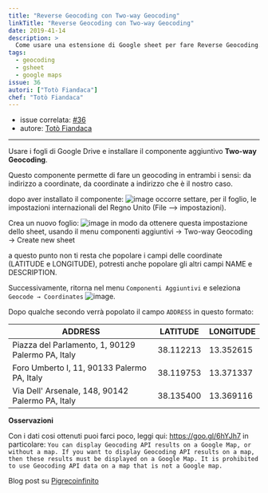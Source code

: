 ```yaml
---
title: "Reverse Geocoding con Two-way Geocoding"
linkTitle: "Reverse Geocoding con Two-way Geocoding"
date: 2019-41-14
description: >
  Come usare una estensione di Google sheet per fare Reverse Geocoding.
tags:
  - geocoding
  - gsheet
  - google maps
issue: 36
autori: ["Totò Fiandaca"]
chef: "Totò Fiandaca"
---
```



- issue correlata: [#36](https://github.com/opendatasicilia/tansignari/issues/36)
- autore: [Totò Fiandaca](https://twitter.com/totofiandaca?lang=it)

---

Usare i fogli di Google Drive e installare il componente aggiuntivo **Two-way Geocoding**.

Questo componente permette di fare un geocoding in entrambi i sensi: da indirizzo a coordinate, da coordinate a indirizzo che è il nostro caso.

dopo aver installato il componente:
![image](https://user-images.githubusercontent.com/7631137/54376996-90c57d80-4684-11e9-83b8-4c289efda745.png)
occorre settare, per il foglio, le impostazioni internazionali del Regno Unito (File –> impostazioni).

Crea un nuovo foglio:
![image](https://user-images.githubusercontent.com/7631137/54377229-09c4d500-4685-11e9-8a09-838056f80b8a.png)
in modo da ottenere questa impostazione dello sheet, usando il menu componenti aggiuntivi → Two-way Geocoding → Create new sheet

a questo punto non ti resta che popolare i campi delle coordinate (LATITUDE e LONGITUDE), potresti anche popolare gli altri campi NAME e DESCRIPTION.

Successivamente, ritorna nel menu `Componenti Aggiuntivi` e seleziona `Geocode → Coordinates`
![image](https://user-images.githubusercontent.com/7631137/54380403-9ffbf980-468b-11e9-8d5e-de4cde60fb9f.png).

Dopo qualche secondo verrà popolato il campo `ADDRESS` in questo formato:

ADDRESS|LATITUDE|LONGITUDE
----|-------|-----
Piazza del Parlamento, 1, 90129 Palermo PA, Italy|38.112213|13.352615
Foro Umberto I, 11, 90133 Palermo PA, Italy|38.119753|13.371337
Via Dell' Arsenale, 148, 90142 Palermo PA, Italy|38.135400|13.369116

**Osservazioni**

Con i dati cosi ottenuti puoi farci poco, leggi qui: https://goo.gl/6hYJh7
in particolare:
`
You can display Geocoding API results on a Google Map, or without a map. If you want to display Geocoding API results on a map, then these results must be displayed on a Google Map. It is prohibited to use Geocoding API data on a map that is not a Google map.
`

Blog post su [Pigrecoinfinito](https://pigrecoinfinito.wordpress.com/2019/03/14/two-way-geocoding-con-gdrive-spreadsheet/)
